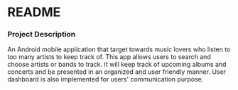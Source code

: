 # README #

### Project Description ###
An Android mobile application that target towards music lovers who listen to too many artists to keep track of. This app allows users to search and choose artists or bands to track. It will keep track of upcoming albums and concerts and be presented in an organized and user friendly manner. User dashboard is also implemented for users' communication purpose.



